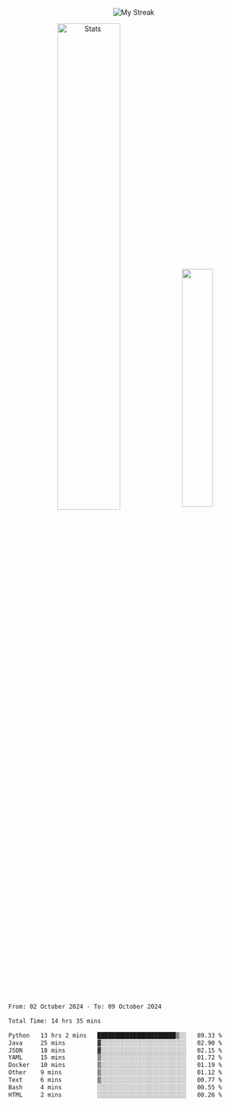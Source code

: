 <p align="center">
<picture>
  <source media="(prefers-color-scheme: dark)" srcset="http://github-readme-streak-stats.herokuapp.com?user=semolik&theme=dark&hide_border=true&background=DD272700">
  <img alt="My Streak" src="http://github-readme-streak-stats.herokuapp.com?user=semolik&hide_border=true">
</picture>
</p>
<div align="center">
  <picture>
    <source media="(prefers-color-scheme: dark)" srcset="https://github-readme-stats.vercel.app/api?username=semolik&show_icons=true&bg_color=DD272700&hide_border=true&theme=dark">
        <img alt="Stats" src="https://github-readme-stats.vercel.app/api?username=semolik&show_icons=true&bg_color=DD272700&hide_border=true" width="50%" >
  </picture>
  <sup>
  <picture>
  <source media="(prefers-color-scheme: dark)" srcset="https://github-readme-stats.vercel.app/api/top-langs/?username=semolik&layout=compact&hide_border=true&bg_color=DD272700&theme=dark">
  <img src="https://github-readme-stats.vercel.app/api/top-langs/?username=semolik&layout=compact&hide_border=true" width="35%" />
  </picture>
  </sup>
</div>
<!--START_SECTION:waka-->

```txt
From: 02 October 2024 - To: 09 October 2024

Total Time: 14 hrs 35 mins

Python   13 hrs 2 mins   ██████████████████████▒░░   89.33 %
Java     25 mins         ▓░░░░░░░░░░░░░░░░░░░░░░░░   02.90 %
JSON     18 mins         ▓░░░░░░░░░░░░░░░░░░░░░░░░   02.15 %
YAML     15 mins         ▒░░░░░░░░░░░░░░░░░░░░░░░░   01.72 %
Docker   10 mins         ▒░░░░░░░░░░░░░░░░░░░░░░░░   01.19 %
Other    9 mins          ▒░░░░░░░░░░░░░░░░░░░░░░░░   01.12 %
Text     6 mins          ▒░░░░░░░░░░░░░░░░░░░░░░░░   00.77 %
Bash     4 mins          ░░░░░░░░░░░░░░░░░░░░░░░░░   00.55 %
HTML     2 mins          ░░░░░░░░░░░░░░░░░░░░░░░░░   00.26 %
```

<!--END_SECTION:waka-->

